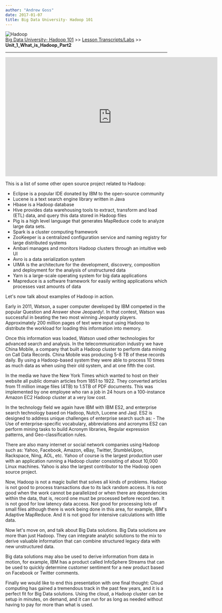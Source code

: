 ```yaml
---
author: "Andrew Goss"
date: 2017-01-07
title: Big Data University- Hadoop 101
---
```

![Hadoop](/img/post/hadoop.png "Hadoop")<br>
<a href="/2017/big-data-university--hadoop-101/">Big Data University- Hadoop 101</a> >> <a href="/2017/big-data-university--hadoop-101/lesson_transcripts_labs">Lesson Transcripts/Labs</a> >> <b>Unit_1_What_is_Hadoop_Part2</b>
<hr>

<iframe width="660" height="371" src="https://www.youtube.com/embed/PS5QSGAoLNw" frameborder="0" allowfullscreen></iframe>

This is a list of some other open source project related to Hadoop:

- Eclipse is a popular IDE donated by IBM to the open-source community
- Lucene is a text search engine library written in Java
- Hbase is a Hadoop database 
- Hive provides data warehousing tools to extract, transform and load (ETL) data, and query this data stored in Hadoop files
- Pig is a high level language that generates MapReduce code to analyze large data sets.
- Spark is a cluster computing framework 
- ZooKeeper is a centralized configuration service and naming registry for large distributed systems
- Ambari manages and monitors Hadoop clusters through an intuitive web UI
- Avro is a data serialization system 
- UIMA is the architecture for the development, discovery, composition and deployment for the analysis of unstructured data
- Yarn is a large-scale operating system for big data applications
- Mapreduce is a software framework for easily writing applications which processes vast amounts of data

Let's now talk about examples of Hadoop in action.

Early in 2011, Watson, a super computer developed by IBM competed in the popular Question and Answer show Jeopardy!. In that contest, Watson was successful in beating the two most winning Jeopardy players. Approximately 200 million pages of text were input using Hadoop to distribute the workload for loading this information into memory.

Once this information was loaded, Watson used other technologies for advanced search and analysis. In the telecommunication industry we have China Mobile, a company that built a Hadoop cluster to perform data mining on Call Data Records. China Mobile was producing 5-8 TB of these records daily. By using a Hadoop-based system they were able to process 10 times as much data as when using their old system, and at one fifth the cost.

In the media we have the New York Times which wanted to host on their website all public domain articles from 1851 to 1922. They converted articles from 11 million image files (4TB) to 1.5TB of PDF documents. This was implemented by one employee who ran a job in 24 hours on a 100-instance Amazon EC2 Hadoop cluster at a very low cost.

In the technology field we again have IBM with IBM ES2, and enterprise search technology based on Hadoop, Nutch, Lucene and Jaql. ES2 is designed to address unique challenges of enterprise search such as: - The Use of enterprise-specific vocabulary, abbreviations and acronyms ES2 can perform mining tasks to build Acronym libraries, Regular expression patterns, and Geo-classification rules.

There are also many internet or social network companies using Hadoop such as: Yahoo, Facebook, Amazon, eBay, Twitter, StumbleUpon, Rackspace, Ning, AOL, etc. Yahoo of course is the largest production user with an application running a Hadoop cluster consisting of about 10,000 Linux machines. Yahoo is also the largest contributor to the Hadoop open source project.

Now, Hadoop is not a magic bullet that solves all kinds of problems. Hadoop is not good to process transactions due to its lack random access. It is not good when the work cannot be parallelized or when there are dependencies within the data, that is, record one must be processed before record two. It is not good for low latency data access. Not good for processing lots of small files although there is work being done in this area, for example, IBM's Adaptive MapReduce. And it is not good for intensive calculations with little data.

Now let's move on, and talk about Big Data solutions. Big Data solutions are more than just Hadoop. They can integrate analytic solutions to the mix to derive valuable information that can combine structured legacy data with new unstructured data. 

Big data solutions may also be used to derive information from data in motion, for example, IBM has a product called InfoSphere Streams that can be used to quickly determine customer sentiment for a new product based on Facebook or Twitter comments.

Finally we would like to end this presentation with one final thought: Cloud computing has gained a tremendous track in the past few years, and it is a perfect fit for Big Data solutions. Using the cloud, a Hadoop cluster can be setup in minutes, on demand, and it can run for as long as needed without having to pay for more than what is used.